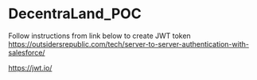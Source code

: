# DecentraLand_POC

Follow instructions from link below to create JWT token
https://outsidersrepublic.com/tech/server-to-server-authentication-with-salesforce/

https://jwt.io/

